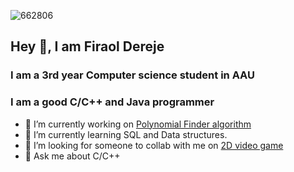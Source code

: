 ![662806](https://github.com/Wildude/Wildude/assets/122345410/390e1107-6ab7-4fc6-a643-ddca607276df)
## Hey 👋, I am Firaol Dereje
### I am a 3rd year Computer science student in AAU
### I am a good C/C++ and Java programmer
- 🔭 I’m currently working on <a href = "https://github.com/Wildude/Polynomial-tracer">Polynomial Finder algorithm</a>
- 🌱 I’m currently learning SQL and Data structures.
- 👯 I’m looking for someone to collab with me on <a href = "https://github.com/Wildude/2D-video-game">2D video game</a>
- 💬 Ask me about C/C++
<!--
**Wildude/Wildude** is a ✨ _special_ ✨ repository because its `README.md` (this file) appears on your GitHub profile.

Here are some ideas to get you started:
- 👯 I’m looking to collaborate on ...
- 🤔 I’m looking for help with ...
- 💬 Ask me about ...
- 📫 How to reach me: ...
- 😄 Pronouns: ...
- ⚡ Fun fact: ...
-->

